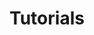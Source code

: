 ---
layout: posts_by_category
categories: tutorials 
title: Tutorials 
permalink: /category/tutorials
---